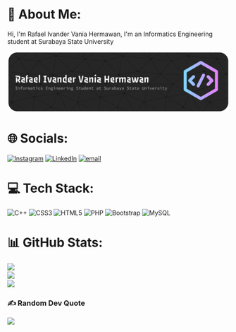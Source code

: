 # 💫 About Me:
Hi, I'm Rafael Ivander Vania Hermawan, I'm an Informatics Engineering student at Surabaya State University

![header](img/github-header-banner.png)


# 🌐 Socials:
[![Instagram](https://img.shields.io/badge/Instagram-%23E4405F.svg?logo=Instagram&logoColor=white)](https://instagram.com/rafaelivanderr) [![LinkedIn](https://img.shields.io/badge/LinkedIn-%230077B5.svg?logo=linkedin&logoColor=white)](https://linkedin.com/in/rafael-ivander-vania-hermawan) [![email](https://img.shields.io/badge/Email-D14836?logo=gmail&logoColor=white)](mailto:rafaelivander999@gmail.com) 

# 💻 Tech Stack:
![C++](https://img.shields.io/badge/c++-%2300599C.svg?style=flat&logo=c%2B%2B&logoColor=white) ![CSS3](https://img.shields.io/badge/css3-%231572B6.svg?style=flat&logo=css3&logoColor=white) ![HTML5](https://img.shields.io/badge/html5-%23E34F26.svg?style=flat&logo=html5&logoColor=white) ![PHP](https://img.shields.io/badge/php-%23777BB4.svg?style=flat&logo=php&logoColor=white) ![Bootstrap](https://img.shields.io/badge/bootstrap-%238511FA.svg?style=flat&logo=bootstrap&logoColor=white) ![MySQL](https://img.shields.io/badge/mysql-4479A1.svg?style=flat&logo=mysql&logoColor=white)
# 📊 GitHub Stats:
![](https://github-readme-stats.vercel.app/api?username=RafaelIvander&theme=blue_navy&hide_border=true&include_all_commits=false&count_private=false)<br/>
![](https://nirzak-streak-stats.vercel.app/?user=RafaelIvander&theme=blue_navy&hide_border=true)<br/>
![](https://github-readme-stats.vercel.app/api/top-langs/?username=RafaelIvander&theme=blue_navy&hide_border=true&include_all_commits=false&count_private=false&layout=compact)

### ✍️ Random Dev Quote
![](https://quotes-github-readme.vercel.app/api?type=vetical&theme=tokyonight)



<!-- Proudly created with GPRM ( https://gprm.itsvg.in ) -->